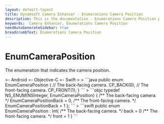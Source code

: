 ```yaml
---
layout: default-layout
title: Dynamsoft Camera Enhancer - Enumerations Camera Position
description: This is the documentation - Enumerations Camera Position page of Dynamsoft Camera Enhancer.
keywords:  Camera Enhancer, Enumerations Camera Position
needAutoGenerateSidebar: true
breadcrumbText: Enumerations Camera Position
---
```


# EnumCameraPosition

The enumeration that indicates the camera position.

<div class="sample-code-prefix template2"></div>
   >- Android
   >- Objective-C
   >- Swift
   >
>
```java
public enum EnumCameraPosition {
   // The back-facing camera.
   CP_BACK(0),
   // The front-facing camera.
   CP_FRONT(1);
}
```
>
```objc
typedef NS_ENUM(NSInteger, EnumCameraPosition)
{
   /** The back-facing camera. */
   EnumCameraPositionBack = 0,
   /** The front-facing camera. */
   EnumCameraPositionBack = 1
};
```
>
```swift
public enum EnumCameraPosition : Int{
   /** The back-facing camera. */
   back = 0
   /** The front-facing camera. */
   front = 1
}
```
